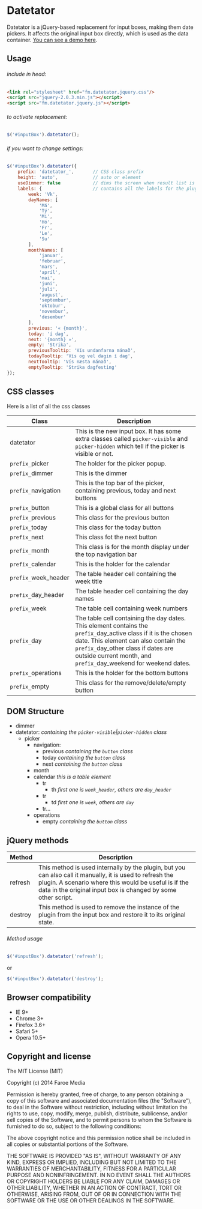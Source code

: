 Datetator
==========
Datetator is a jQuery-based replacement for input boxes, making them date pickers. It affects the original input box directly, which is used as the data container.
[You can see a demo here](http://opensource.faroemedia.com/datetator).


Usage
-----
###### include in head:
```html
<link rel="stylesheet" href="fm.datetator.jquery.css"/>
<script src="jquery-2.0.3.min.js"></script>
<script src="fm.datetator.jquery.js"></script>
```

###### to activate replacement:
```javascript
$('#inputBox').datetator();
```

###### if you want to change settings:
```javascript
$('#inputBox').datetator({
    prefix: 'datetator_',       // CSS class prefix
    height: 'auto',             // auto or element
    useDimmer: false            // dims the screen when result list is visible
	labels: {					// contains all the labels for the plugin, this can be changed to other languages
		week: 'Vk',
		dayNames: [
			'Má',
			'Tý',
			'Mi',
			'Hó',
			'Fr',
			'Le',
			'Su'
		],
		monthNames: [
			'januar',
			'februar',
			'mars',
			'apríl',
			'mai',
			'juni',
			'juli',
			'august',
			'septembur',
			'oktobur',
			'novembur',
			'desembur'
		],
		previous: '« {month}',
		today: 'í dag',
		next: '{month} »',
		empty: 'Strika',
		previousTooltip: 'Vís undanfarna mánað',
		todayTooltip: 'Vís og vel dagin í dag',
		nextTooltip: 'Vís næsta mánað',
		emptyTooltip: 'Strika dagfesting'
});
```


CSS classes
-----------
Here is a list of all the css classes

Class                         | Description
----------------------------- | ------------------------------------------------------------------------------
datetator                     | This is the new input box. It has some extra classes called `picker-visible` and `picker-hidden` which tell if the picker is visible or not.
`prefix_`picker               | The holder for the picker popup.
`prefix_`dimmer               | This is the dimmer
`prefix_`navigation           | This is the top bar of the picker, containing previous, today and next buttons
`prefix_`button               | This is a global class for all buttons
`prefix_`previous             | This class for the previous button
`prefix_`today                | This class for the today button
`prefix_`next                 | This class fot the next button
`prefix_`month                | This class is for the month display under the top navigation bar
`prefix_`calendar             | This is the holder for the calendar
`prefix_`week_header          | The table header cell containing the week title
`prefix_`day_header           | The table header cell containing the day names
`prefix_`week                 | The table cell containing week numbers
`prefix_`day                  | The table cell containing the day dates. This element contains the `prefix_`day_active class if it is the chosen date. This element can also contain the `prefix_`day_other class if dates are outside current month, and `prefix_`day_weekend for weekend dates.
`prefix_`operations           | This is the holder for the bottom buttons 
`prefix_`empty                | This class for the remove/delete/empty button


DOM Structure
-------------
* dimmer
* datetator: *containing the `picker-visible`|`picker-hidden` class*
    * picker
        * navigation:
        	* previous *containing the `button` class*
        	* today *containing the `button` class*
        	* next *containing the `button` class*
        * month
        * calendar *this is a table element*
        	* tr
        		* th *first one is `week_header`, others are `day_header`*
        	* tr
        		* td *first one is `week`, others are `day`*
        	* tr...
        * operations
        	* empty *containing the `button` class*


jQuery methods
--------------
Method             | Description
------------------ | -----------
refresh            | This method is used internally by the plugin, but you can also call it manually, it is used to refresh the plugin. A scenario where this would be useful is if the data in the original input box is changed by some other script.
destroy            | This method is used to remove the instance of the plugin from the input box and restore it to its original state.


###### Method usage
```javascript
$('#inputBox').datetator('refresh');
```
or 
```javascript
$('#inputBox').datetator('destroy');
```


Browser compatibility
---------------------
* IE 9+
* Chrome 3+
* Firefox 3.6+
* Safari 5+
* Opera 10.5+



Copyright and license
---------------------
The MIT License (MIT)

Copyright (c) 2014 Faroe Media

Permission is hereby granted, free of charge, to any person obtaining a copy of
this software and associated documentation files (the "Software"), to deal in
the Software without restriction, including without limitation the rights to
use, copy, modify, merge, publish, distribute, sublicense, and/or sell copies of
the Software, and to permit persons to whom the Software is furnished to do so,
subject to the following conditions:

The above copyright notice and this permission notice shall be included in all
copies or substantial portions of the Software.

THE SOFTWARE IS PROVIDED "AS IS", WITHOUT WARRANTY OF ANY KIND, EXPRESS OR
IMPLIED, INCLUDING BUT NOT LIMITED TO THE WARRANTIES OF MERCHANTABILITY, FITNESS
FOR A PARTICULAR PURPOSE AND NONINFRINGEMENT. IN NO EVENT SHALL THE AUTHORS OR
COPYRIGHT HOLDERS BE LIABLE FOR ANY CLAIM, DAMAGES OR OTHER LIABILITY, WHETHER
IN AN ACTION OF CONTRACT, TORT OR OTHERWISE, ARISING FROM, OUT OF OR IN
CONNECTION WITH THE SOFTWARE OR THE USE OR OTHER DEALINGS IN THE SOFTWARE.
